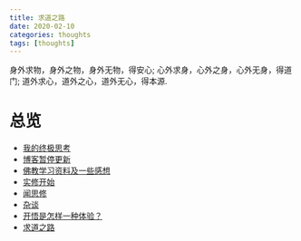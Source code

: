 ```yaml
---
title: 求道之路
date: 2020-02-10
categories: thoughts
tags: [thoughts]
---
```


身外求物，身外之物，身外无物，得安心;
心外求身，心外之身，心外无身，得道门;
道外求心，道外之心，道外无心，得本源.


# 总览
- [我的终极思考](https://draapho.github.io/2017/10/09/1728-ultimatethink/)
- [博客暂停更新](https://draapho.github.io/2018/04/12/1815-suspend/)
- [佛教学习资料及一些感想](https://draapho.github.io/2018/07/08/1818-buddhism/)
- [实修开始](https://draapho.github.io/2018/11/29/1819-start-meditation/)
- [闻思修](https://draapho.github.io/2018/12/27/1820-meditation-LCP/)
- [杂谈](https://draapho.github.io/2019/03/19/1901-tittle-tattle/)
- [开悟是怎样一种体验？](https://draapho.github.io/2019/07/26/1910-satori/)
- [求道之路](https://draapho.github.io/2020/02/10/2002-seeker/)

